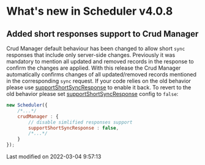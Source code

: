 # What's new in Scheduler v4.0.8

## Added short responses support to Crud Manager

Crud Manager default behaviour has been changed to allow short `sync` responses that include only server-side
changes.
Previously it was mandatory to mention all updated and removed records in the response to confirm the
changes are applied.
With this release the Crud Manager automatically confirms changes of all updated/removed records mentioned in
the corresponding `sync` request.
If your code relies on the old behavior please use [supportShortSyncResponse](#Scheduler/data/CrudManager#config-supportShortSyncResponse)
to enable it back.
To revert to the old behavior please set 
[supportShortSyncResponse](#Scheduler/data/CrudManager#config-supportShortSyncResponse) config to `false`:

```javascript
new Scheduler({
    /*...*/
    crudManager : {
        // disable simlified responses support
        supportShortSyncResponse : false,
        /*...*/
    }
});
```


<p class="last-modified">Last modified on 2022-03-04 9:57:13</p>